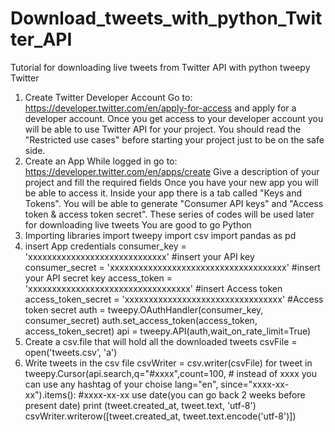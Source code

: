 # Download_tweets_with_python_Twitter_API
Tutorial for downloading live tweets from Twitter API with python tweepy<br/>
Twitter  
1. Create Twitter Developer Account
Go to: https://developer.twitter.com/en/apply-for-access and apply for a developer account.
Once you get access to your developer account you will be able to use Twitter API for your project.
You should read the "Restricted use cases" before starting your project just to be on the safe side.
2. Create an App
While logged in go to: https://developer.twitter.com/en/apps/create
Give a description of your project and fill the required fields
Once you have your new app you will be able to access it. Inside your app there is a tab called "Keys and Tokens".
You will be able to generate "Consumer API keys" and "Access token & access token secret". These series of codes will be used later for downloading live tweets
You are good to go
Python
1. Importing libraries
import tweepy
import csv
import pandas as pd
2. insert App credentials
consumer_key = 'xxxxxxxxxxxxxxxxxxxxxxxxxxxxx' #insert your API key
consumer_secret = 'xxxxxxxxxxxxxxxxxxxxxxxxxxxxxxxxxxxxx' #insert your API secret key
access_token = 'xxxxxxxxxxxxxxxxxxxxxxxxxxxxxxxxxx' #insert Access token
access_token_secret = 'xxxxxxxxxxxxxxxxxxxxxxxxxxxxxxxxx' #Access token secret
auth = tweepy.OAuthHandler(consumer_key, consumer_secret)
auth.set_access_token(access_token, access_token_secret)
api = tweepy.API(auth,wait_on_rate_limit=True)
3. Create a csv.file that will hold all the downloaded tweets
csvFile = open('tweets.csv', 'a')
4. Write tweets in the csv file
csvWriter = csv.writer(csvFile)
for tweet in tweepy.Cursor(api.search,q="#xxxx",count=100,   # instead of xxxx you can use any hashtag of your choise
                           lang="en",
                           since="xxxx-xx-xx").items():     #xxxx-xx-xx use date(you can go back 2 weeks before present date)
    print (tweet.created_at, tweet.text, 'utf-8')
    csvWriter.writerow([tweet.created_at, tweet.text.encode('utf-8')])
    
   
